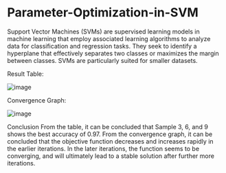 # Parameter-Optimization-in-SVM

Support Vector Machines (SVMs) are supervised learning models in machine learning that employ associated learning algorithms to analyze data for classification and regression tasks. They seek to identify a hyperplane that effectively separates two classes or maximizes the margin between classes. SVMs are particularly suited for smaller datasets.

Result Table:

![image](https://github.com/svea-chawla/Parameter-Optimization-in-SVM/assets/111569685/e0322365-64f1-4950-a15b-008ce9395945)

Convergence Graph:

![image](https://github.com/svea-chawla/Parameter-Optimization-in-SVM/assets/111569685/df60232a-eb6a-43b5-a9fa-b1b6c1dc4836)


Conclusion
From the table, it can be concluded that Sample 3, 6, and 9 shows the best accuracy of 0.97. From the convergence graph, it can be concluded that the objective function decreases and increases rapidly in the earlier iterations. In the later iterations, the function seems to be converging, and will ultimately lead to a stable solution after further more iterations.
